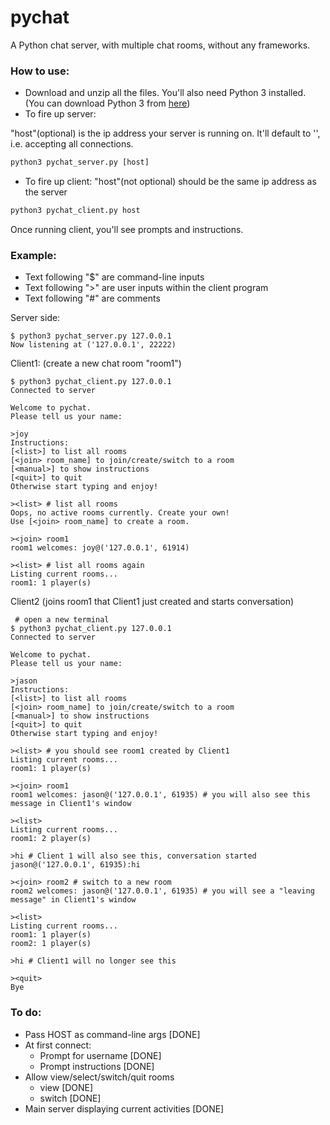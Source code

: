 pychat
======

A Python chat server, with multiple chat rooms, without any frameworks. 

### How to use:
* Download and unzip all the files. You'll also need Python 3 installed. (You can download Python 3 from [here](http://python.org/download/releases/3.3.2/))
* To fire up server: 

"host"(optional) is the ip address your server is running on. It'll default to '', i.e. accepting all connections. 

```python
python3 pychat_server.py [host]
```

* To fire up client: "host"(not optional) should be the same ip address as the server

```python
python3 pychat_client.py host
```

Once running client, you'll see prompts and instructions. 

### Example:
* Text following "$" are command-line inputs
* Text following ">" are user inputs within the client program
* Text following "#" are comments

Server side:

```
$ python3 pychat_server.py 127.0.0.1
Now listening at ('127.0.0.1', 22222)
```

Client1: (create a new chat room "room1")

```
$ python3 pychat_client.py 127.0.0.1
Connected to server

Welcome to pychat.
Please tell us your name:

>joy
Instructions:
[<list>] to list all rooms
[<join> room_name] to join/create/switch to a room
[<manual>] to show instructions
[<quit>] to quit
Otherwise start typing and enjoy!

><list> # list all rooms
Oops, no active rooms currently. Create your own!
Use [<join> room_name] to create a room.

><join> room1
room1 welcomes: joy@('127.0.0.1', 61914)

><list> # list all rooms again
Listing current rooms...
room1: 1 player(s)
```

Client2 (joins room1 that Client1 just created and starts conversation)

```
 # open a new terminal
$ python3 pychat_client.py 127.0.0.1
Connected to server

Welcome to pychat.
Please tell us your name:

>jason
Instructions:
[<list>] to list all rooms
[<join> room_name] to join/create/switch to a room
[<manual>] to show instructions
[<quit>] to quit
Otherwise start typing and enjoy!

><list> # you should see room1 created by Client1
Listing current rooms...
room1: 1 player(s)

><join> room1
room1 welcomes: jason@('127.0.0.1', 61935) # you will also see this message in Client1's window

><list>
Listing current rooms...
room1: 2 player(s)

>hi # Client 1 will also see this, conversation started
jason@('127.0.0.1', 61935):hi

><join> room2 # switch to a new room
room2 welcomes: jason@('127.0.0.1', 61935) # you will see a "leaving message" in Client1's window

><list>
Listing current rooms...
room1: 1 player(s)
room2: 1 player(s)

>hi # Client1 will no longer see this

><quit>
Bye
```

### To do:
* Pass HOST as command-line args [DONE]
* At first connect:
    * Prompt for username [DONE]
    * Prompt instructions [DONE]
* Allow view/select/switch/quit rooms
    * view [DONE]
    * switch [DONE]
* Main server displaying current activities [DONE]
